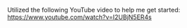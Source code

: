 Utilized the following YouTube video to help me get started: https://www.youtube.com/watch?v=I2UBjN5ER4s
